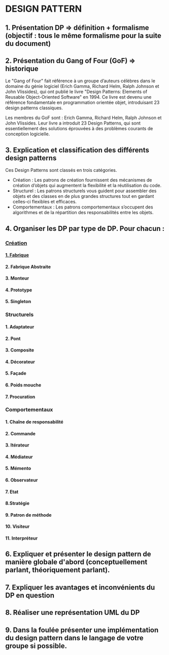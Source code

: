 # DESIGN PATTERN

## 1. Présentation DP => définition + formalisme (objectif : tous le même formalisme pour la suite du document)

## 2. Présentation du Gang of Four (GoF) => historique
   Le "Gang of Four" fait référence à un groupe d’auteurs célèbres dans le domaine du génie logiciel (Erich Gamma, Richard Helm, Ralph Johnson et John Vlissides), qui ont publié le livre "Design Patterns: Elements of Reusable Object-Oriented Software" en 1994. Ce livre est devenu une référence fondamentale en programmation orientée objet, introduisant 23 design patterns classiques.

Les membres du GoF sont : 
Erich Gamma, Richard Helm, Ralph Johnson et John Vlissides. 
Leur livre a introduit 23 Design Patterns, qui sont essentiellement des solutions éprouvées à des problèmes courants de conception logicielle.

## 3. Explication et classification des différents design patterns

Ces Design Patterns sont classés en trois catégories.
- Création : Les patrons de création fournissent des mécanismes de création d’objets qui augmentent la flexibilité et la réutilisation du code.
- Structurel : Les patrons structurels vous guident pour assembler des objets et des classes en de plus grandes structures tout en gardant celles-ci flexibles et efficaces.
- Comportementaux : Les patrons comportementaux s’occupent des algorithmes et de la répartition des responsabilités entre les objets.

## 4. Organiser les DP par type de DP. Pour chacun :
### <u>Création</u>
#### [1. Fabrique](https://github.com/YaelBusser/MDS-Design-Pattern-PHP-Groupe-1/blob/main/Design-Patterns/Creation/Fabrique.md)
#### 2. Fabrique Abstraite
#### 3. Monteur
#### 4. Prototype
#### 5. Singleton

### Structurels
#### 1. Adaptateur
#### 2. Pont
#### 3. Composite
#### 4. Décorateur
#### 5. Façade
#### 6. Poids mouche
#### 7. Procuration

### Comportementaux
#### 1. Chaîne de responsabilité
#### 2. Commande 
#### 3. Itérateur
#### 4. Médiateur
#### 5. Mémento
#### 6. Observateur
#### 7. Etat
#### 8.Stratégie
#### 9. Patron de méthode
#### 10. Visiteur
#### 11. Interpréteur
    
## 6. Expliquer et présenter le design pattern de manière globale d'abord (conceptuellement parlant, théoriquement parlant).

## 7. Expliquer les avantages et inconvénients du DP en question

## 8. Réaliser une représentation UML du DP

## 9. Dans la foulée présenter une implémentation du design pattern dans le langage de votre groupe si possible.
